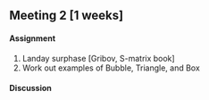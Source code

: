 ## Meeting 2 [1 weeks]

#### Assignment
1. Landay surphase [Gribov, S-matrix book]
2. Work out examples of Bubble, Triangle, and Box

#### Discussion

